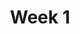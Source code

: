 ---
title: Week 1
menu:
  sidebar:
    name: Week 001
    identifier: gen_ai_week_1
    parent: gen_ai
---